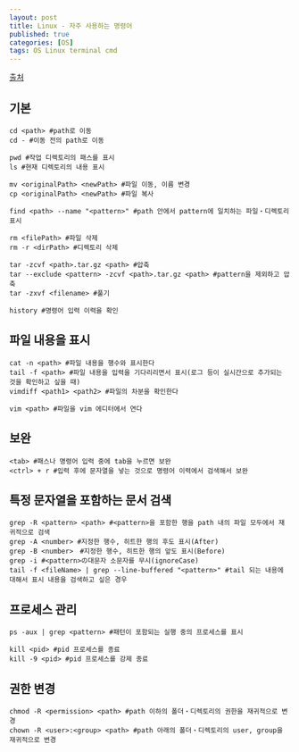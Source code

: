```yaml
---
layout: post
title: Linux - 자주 사용하는 명령어
published: true
categories: [OS]
tags: OS Linux terminal cmd
---
```

[출처](https://qiita.com/taisukek/items/673103c19cec398e81bc )  
  
## 기본
  
```
cd <path> #path로 이동
cd - #이동 전의 path로 이동

pwd #작업 디렉토리의 패스를 표시
ls #현재 디렉토리의 내용 표시

mv <originalPath> <newPath> #파일 이동, 이름 변경
cp <originalPath> <newPath> #파일 복사

find <path> --name "<pattern>" #path 안에서 pattern에 일치하는 파일・디렉토리 표시

rm <filePath> #파일 삭제
rm -r <dirPath> #디렉토리 삭제

tar -zcvf <path>.tar.gz <path> #압축
tar --exclude <pattern> -zcvf <path>.tar.gz <path> #pattern을 제외하고 압축
tar -zxvf <filename> #풀기

history #명령어 입력 이력을 확인
```
  
  
  
## 파일 내용을 표시
  
```  
cat -n <path> #파일 내용을 행수와 표시한다
tail -f <path> #파일 내용을 입력을 기다리리면서 표시(로그 등이 실시간으로 추가되는 것을 확인하고 싶을 때)
vimdiff <path1> <path2> #파일의 차분을 확인한다

vim <path> #파일을 vim 에디터에서 연다
```
  
  
  
## 보완
  
```
<tab> #패스나 명령어 입력 중에 tab을 누르면 보완
<ctrl> + r #입력 후에 문자열을 넣는 것으로 명령어 이력에서 검색해서 보완
```
  
  
  
## 특정 문자열을 포함하는 문서 검색
  
```
grep -R <pattern> <path> #<pattern>을 포함한 행을 path 내의 파일 모두에서 재귀적으로 검색
grep -A <number> #지정한 행수, 히트한 행의 후도 표시(After)
grep -B <number>　#지정한 행수, 히트한 행의 앞도 표시(Before)
grep -i #<pattern>の대문자 소문자를 무시(ignoreCase)
tail -f <fileName> | grep --line-buffered "<pattern>" #tail 되는 내용에 대해서 표시 내용을 검색하고 싶은 경우
```
  
  
  
## 프로세스 관리
  
```
ps -aux | grep <pattern> #패턴이 포함되는 실행 중의 프로세스를 표시

kill <pid> #pid 프로세스를 종료
kill -9 <pid> #pid 프로세스를 강제 종료
```
  
  
  
## 권한 변경
  
```
chmod -R <permission> <path> #path 이하의 폴더・디렉토리의 권한을 재귀적으로 변경
chown -R <user>:<group> <path> #path 아래의 폴더・디렉토리의 user, group을 재귀적으로 변경
```
  